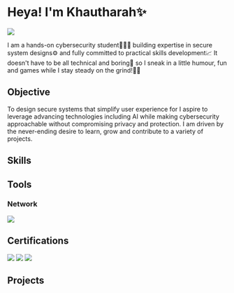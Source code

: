 # Heya! I'm Khautharah✨
<a href="https://www.linkedin.com/in/k-khautharah"><img src="https://img.shields.io/badge/-LinkedIn-0072b1?&style=for-the-badge&logo=linkedin&logoColor=white" /></a>

I am a hands-on cybersecurity student👩🏾‍💻 building expertise in secure system designs⚙️ and fully committed to practical skills development📈 It doesn't have to be all technical and boring🤪 so I sneak in a little humour, fun and games while I stay steady on the grind!✍🏾

## Objective

To design secure systems that simplify user experience for I aspire to leverage advancing technologies including AI while making cybersecurity approachable without compromising privacy and protection. I am driven by the never-ending desire to learn, grow and contribute to a variety of projects.

## Skills


## Tools


### Network
<div>
    <img src="https://img.shields.io/badge/-Wireshark-1679A7?&style=for-the-badge&logo=Wireshark&logoColor=white" />
</div>


## Certifications

<div>
<a href="https://www.linkedin.com/in/k-khautharah/details/certifications/1751102393005/single-media-viewer?type=IMAGE&profileId=ACoAAFXZ8lwBDwcxeLdBr7StMoG-KM4-pmHYdMI&lipi=urn%3Ali%3Apage%3Ad_flagship3_profile_view_base_certifications_details%3BrzHXbpGwRCy37Zicwgtilg%3D%3D"><img src="https://img.shields.io/badge/-Generative%20AI%20Essentials%20(Microsoft%20×%20LinkedIn)-0078D4?&style=for-the-badge&logo=Microsoft&logoColor=white" /></a>
<a href="https://www.linkedin.com/in/k-khautharah/details/certifications/1750768321230/single-media-viewer?type=IMAGE&profileId=ACoAAFXZ8lwBDwcxeLdBr7StMoG-KM4-pmHYdMI&lipi=urn%3Ali%3Apage%3Ad_flagship3_profile_view_base_certifications_details%3BrzHXbpGwRCy37Zicwgtilg%3D%3D"><img src="https://img.shields.io/badge/-TECH4DEV-FFFFFF?&style=for-the-badge&logo=TECH4DEV&logoColor=black" /></a>
<a href="https://www.linkedin.com/in/k-khautharah/details/certifications/1750768367395/single-media-viewer?type=IMAGE&profileId=ACoAAFXZ8lwBDwcxeLdBr7StMoG-KM4-pmHYdMI&lipi=urn%3Ali%3Apage%3Ad_flagship3_profile_view_base_certifications_details%3BrzHXbpGwRCy37Zicwgtilg%3D%3D"><img src="https://img.shields.io/badge/-OSINTCon-0052CC?&style=for-the-badge&logo=searchengineland&logoColor=white" /></a>
</div>


## Projects

